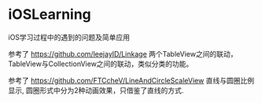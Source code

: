 # iOSLearning
iOS学习过程中的遇到的问题及简单应用

参考了  https://github.com/leejayID/Linkage 两个TableView之间的联动，
TableView与CollectionView之间的联动，类似分类的功能。

参考了 https://github.com/FTCcheV/LineAndCircleScaleView 直线与圆圈比例显示,
圆圈形式中分为2种动画效果，只借鉴了直线的方式.

